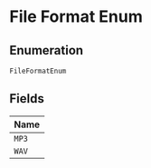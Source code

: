 
# File Format Enum

## Enumeration

`FileFormatEnum`

## Fields

| Name |
|  --- |
| `MP3` |
| `WAV` |

